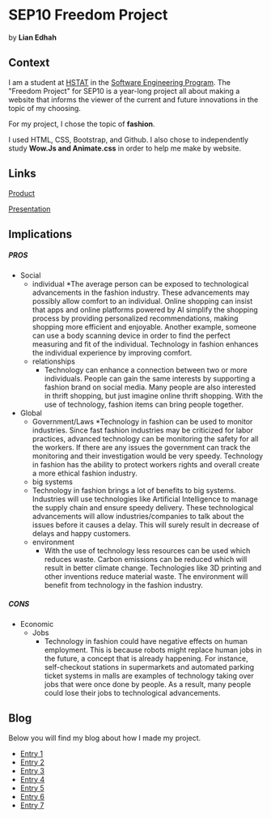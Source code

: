 # SEP10 Freedom Project
by **Lian Edhah**

## Context
I am a student at [HSTAT](https://www.hstat.org/) in the [Software Engineering Program](https://hstatsep.github.io/). The "Freedom Project" for SEP10 is a year-long project all about making a website that informs the viewer of the current and future innovations in the topic of my choosing.

For my project, I chose the topic of **fashion**. 

I used HTML, CSS, Bootstrap, and Github. I also chose to independently study **Wow.Js and Animate.css** in order to help me make by website.

## Links

[Product](https://liane4323.github.io/sep10-freedom-project/)

[Presentation](https://docs.google.com/presentation/d/15eSHb6LCFTb8klHPPqFGAgRGJA0Za75AhEP2pgIXwjE/edit#slide=id.g2dd9efb8168_0_515)

## Implications
##### PROS
* Social
  * individual
     *The average person can be exposed to technological advancements in the fashion industry. These advancements may possibly allow comfort to an individual. Online shopping can insist that apps and online platforms powered by AI simplify the shopping process by providing personalized recommendations, making shopping more efficient and enjoyable. Another example, someone can use a body scanning device in order to find the perfect measuring and fit of the individual. Technology in fashion enhances the individual experience by improving comfort. 
  * relationships
     * Technology can enhance a connection between two or more individuals. People can gain the same interests by supporting a fashion brand on social media. Many people are also interested in thrift shopping, but just imagine online thrift shopping. With the use of technology, fashion items can bring people together.
* Global
   * Government/Laws
     *Technology in fashion can be used to monitor industries. Since fast fashion industries may be criticized for labor practices, advanced technology can be monitoring the safety for all the workers. If there are any issues the government can track the monitoring and their investigation would be very speedy. Technology in fashion has the ability to protect workers rights and overall create a more ethical fashion industry.  
  * big systems
   * Technology in fashion brings a lot of benefits to big systems. Industries will use technologies like Artificial Intelligence to manage the supply chain and ensure speedy delivery. These technological advancements will allow industries/companies to talk about the issues before it causes a delay. This will surely result in decrease of delays and happy customers.  
  * environment
    * With the use of technology less resources can be used which reduces waste. Carbon emissions can be reduced which will result in better climate change. Technologies like 3D printing and other inventions reduce material waste. The environment will benefit from technology in the fashion industry. 
##### CONS
* Economic
  * Jobs
      * Technology in fashion could have negative effects on human employment. This is because robots might replace human jobs in the future, a concept that is already happening. For instance, self-checkout stations in supermarkets and automated parking ticket systems in malls are examples of technology taking over jobs that were once done by people. As a result, many people could lose their jobs to technological advancements.


## Blog
Below you will find my blog about how I made my project.

* [Entry 1](blog/entry01.md)
* [Entry 2](blog/entry02.md)
* [Entry 3](blog/entry03.md)
* [Entry 4](blog/entry04.md)
* [Entry 5](blog/entry05.md)
* [Entry 6](blog/entry06.md)
* [Entry 7](blog/entry07.md)
